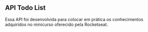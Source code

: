 ## API Todo List

Essa API foi desenvolvida para colocar em prática os conhecimentos adquiridos no minicurso oferecido pela Rocketseat.
